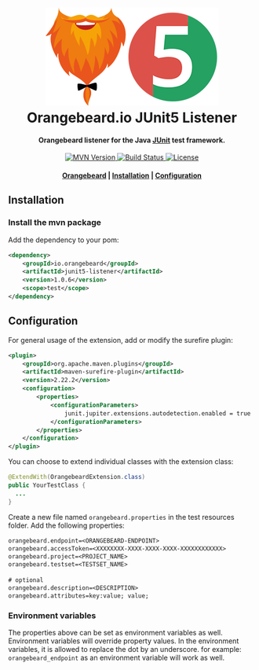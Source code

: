 <h1 align="center">
  <a href="https://github.com/orangebeard-io/junit5-listener">
    <img src="https://raw.githubusercontent.com/orangebeard-io/junit5-listener/master/.github/logo.png" alt="Orangebeard.io JUnit5 Listener" height="200">
  </a>
  <br>Orangebeard.io JUnit5 Listener<br>
</h1>

<h4 align="center">Orangebeard listener for the Java <a href="https://junit.org/junit5/" target="_blank" rel="noopener">JUnit</a> test framework.</h4>

<p align="center">
  <a href="https://repo.maven.apache.org/maven2/io/orangebeard/junit5-listener/">
    <img src="https://img.shields.io/maven-central/v/io.orangebeard/junit5-listener?style=flat-square"
      alt="MVN Version" />
  </a>
  <a href="https://github.com/orangebeard-io/junit5-listener/actions">
    <img src="https://img.shields.io/github/workflow/status/orangebeard-io/junit5-listener/release?style=flat-square"
      alt="Build Status" />
  </a>
  <a href="https://github.com/orangebeard-io/junit5-listener/blob/master/LICENSE.txt">
    <img src="https://img.shields.io/github/license/orangebeard-io/junit5-listener?style=flat-square"
      alt="License" />
  </a>
</p>

<div align="center">
  <h4>
    <a href="https://orangebeard.io">Orangebeard</a> |
    <a href="#installation">Installation</a> |
    <a href="#configuration">Configuration</a>
  </h4>
</div>

## Installation

### Install the mvn package

Add the dependency to your pom:
```xml
<dependency>
    <groupId>io.orangebeard</groupId>
    <artifactId>junit5-listener</artifactId>
    <version>1.0.6</version>
    <scope>test</scope>
</dependency>
```

## Configuration

For general usage of the extension, add or modify the surefire plugin:

```xml
<plugin>
    <groupId>org.apache.maven.plugins</groupId>
    <artifactId>maven-surefire-plugin</artifactId>
    <version>2.22.2</version>
    <configuration>
        <properties>
            <configurationParameters>
                junit.jupiter.extensions.autodetection.enabled = true
            </configurationParameters>
        </properties>
    </configuration>
</plugin>
```

You can choose to extend individual classes with the extension class:

```java
@ExtendWith(OrangebeardExtension.class)
public YourTestClass {
  ...
}
```

Create a new file named `orangebeard.properties` in the test resources folder. Add the following properties:

```properties
orangebeard.endpoint=<ORANGEBEARD-ENDPOINT>
orangebeard.accessToken=<XXXXXXXX-XXXX-XXXX-XXXX-XXXXXXXXXXXX>
orangebeard.project=<PROJECT_NAME>
orangebeard.testset=<TESTSET_NAME>

# optional
orangebeard.description=<DESCRIPTION>
orangebeard.attributes=key:value; value;
```

### Environment variables

The properties above can be set as environment variables as well. Environment variables will override property values. In the environment variables, it is allowed to replace the dot by an underscore.
for example: ```orangebeard_endpoint``` as an environment variable will work as well.
